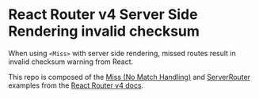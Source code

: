 # React Router v4 <Miss> Server Side Rendering invalid checksum

When using `<Miss>` with server side rendering, missed routes result in invalid
checksum warning from React.

This repo is composed of the [Miss (No Match Handling)](https://react-router-website-xvufzcovng.now.sh/no-match-handling) and [ServerRouter](https://react-router-website-xvufzcovng.now.sh/ServerRouter) examples from the [React Router v4 docs](https://react-router-website-xvufzcovng.now.sh/).
